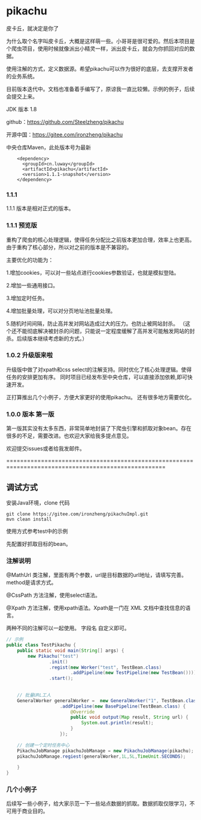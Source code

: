 # pikachu
皮卡丘，就决定是你了

为什么取个名字叫皮卡丘，大概是这样萌一些。小哥哥是很可爱的。然后本项目是个爬虫项目，使用时候就像派出小精灵一样，派出皮卡丘，就会为你抓回对应的数据。

使用注解的方式，定义数据源。希望pikachu可以作为很好的底层，去支撑开发者的业务系统。

目前版本迭代中。文档也准备着手编写了，原谅我一直比较懒。示例的例子，后续会提交上来。

JDK 版本 1.8

github：https://github.com/Steelzheng/pikachu

开源中国：https://gitee.com/ironzheng/pikachu

中央仓库Maven，此处版本号为最新
```$xml
    <dependency>
      <groupId>cn.luway</groupId>
      <artifactId>pikachu</artifactId>
      <version>1.1.1-snapshot</version>
    </dependency>
```
### 1.1.1 
 1.1.1 版本是相对正式的版本。

### 1.1.1 预览版
重构了爬虫的核心处理逻辑，使得任务分配比之前版本更加合理，效率上也更高。由于重构了核心部分，所以对之前的版本是不兼容的。

主要优化的功能为：

1.增加cookies，可以对一些站点进行cookies参数验证，也就是模拟登陆。

2.增加一些通用接口。

3.增加定时任务。

4.增加批量处理，可以对分页地址池批量处理。

5.随机时间间隔，防止高并发对网站造成过大的压力。也防止被网站封杀。
（这个还不能彻底解决被封杀的问题，只能说一定程度缓解了高并发可能触发网站的封杀。后续版本继续考虑新的方式。）

### 1.0.2 升级版来啦
升级版中做了对xpath和css select的注解支持。同时优化了核心处理逻辑。使得任务的安排更加有序。
同时项目已经发布至中央仓库，可以直接添加依赖,即可快速开发。

正打算推出几个小例子，方便大家更好的使用pikachu。
还有很多地方需要优化。


### 1.0.0 版本 第一版

第一版其实没有太多东西，非常简单地封装了下爬虫引擎和抓取对象bean。存在很多的不足，需要改进。也欢迎大家给我多提点意见。

欢迎提交issues或者给我发邮件。


====================================================================================================
## 调试方式
安装Java环境，clone 代码 
```$xslt
git clone https://gitee.com/ironzheng/pikachuImpl.git
mvn clean install 
```

使用方式参考test中的示例

先配置好抓取目标的bean。

### 注解说明
@MathUrl 类注解，里面有两个参数，url是目标数据的url地址，请填写完善。method是请求方式。

@CssPath 方法注解，使用select语法。 

@Xpath 方法注解，使用xpath语法。Xpath是一门在 XML 文档中查找信息的语言。

两种不同的注解可以一起使用。
字段名 自定义即可。

```java
// 示例
public class TestPikachu {
    public static void main(String[] args) {
        new Pikachu("test")
                .init()
                .regist(new Worker("test", TestBean.class)
                        .addPipeline(new TestPipeline(new TestBean())))
                .start();
        
        
    // 批量URL工人    
    GeneralWorker generalWorker =  new GeneralWorker("1", TestBean.class)
                    .addPipeline(new BasePipeline(TestBean.class) {
                        @Override
                        public void output(Map result, String url) {
                            System.out.println(result);
                        }
                    });
    
    // 创建一个定时任务中心
    PikachuJobManage pikachuJobManage = new PikachuJobManage(pikachu);
    pikachuJobManage.regiest(generalWorker,1L,5L,TimeUnit.SECONDS);
 
    }
}
```

### 几个小例子

后续写一些小例子，给大家示范一下一些站点数据的抓取。数据抓取仅限学习，不可用于商业目的。
